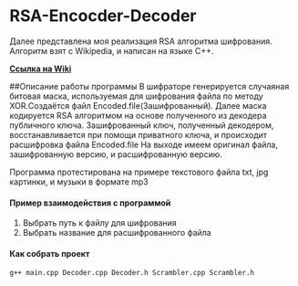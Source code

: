 # RSA-Encocder-Decoder
Далее представлена моя реализация RSA алгоритма шифрования. Алгоритм взят с Wikipedia, и написан на языке C++.

[**Cсылка на Wiki**](https://ru.wikipedia.org/wiki/RSA)

##Описание работы программы
В шифраторе генерируется случаяная битовая маска, используемая для шифрования файла по методу XOR.Создаётся файл Encoded.file(Зашифрованный). Далее маска кодируется RSA алгоритмом на основе полученного из декодера публичного ключа. Зашифрованный ключ, полученный декодером, восстанавливается при помощи приватного ключа, и происходит расшифровка файла Encoded.file
На выходе имеем оригинал файла, зашифрованную версию, и расшифрованную версию.

Программа протестирована на примере текстового файла txt, jpg картинки, и музыки в формате mp3

#### Пример взаимодействия с программой
1. Выбрать путь к файлу для шифрования
2. Выбрать название для расшифрованного файла


#### Как собрать проект

```
g++ main.cpp Decoder.cpp Decoder.h Scrambler.cpp Scrambler.h 
```
